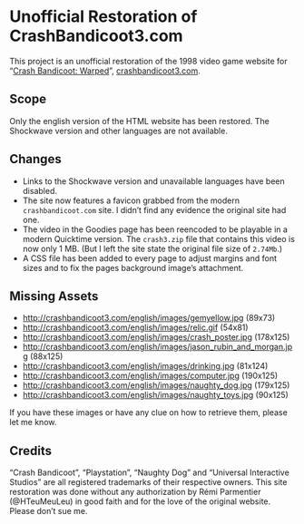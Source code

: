 # Unofficial Restoration of CrashBandicoot3.com

This project is an unofficial restoration of the 1998 video game website for “[Crash Bandicoot: Warped](https://en.wikipedia.org/wiki/Crash_Bandicoot:_Warped)”, [crashbandicoot3.com](https://crash3.hteumeuleu.com).

## Scope

Only the english version of the HTML website has been restored. The Shockwave version and other languages are not available.

## Changes

* Links to the Shockwave version and unavailable languages have been disabled.
* The site now features a favicon grabbed from the modern `crashbandicoot.com` site. I didn’t find any evidence the original site had one.
* The video in the Goodies page has been reencoded to be playable in a modern Quicktime version. The  `crash3.zip` file that contains this video is now only 1 MB. (But I left the site state the original file size of `2.74Mb`.)
* A CSS file has been added to every page to adjust margins and font sizes and to fix the pages background image’s attachment.

## Missing Assets

* http://crashbandicoot3.com/english/images/gemyellow.jpg (89x73)
* http://crashbandicoot3.com/english/images/relic.gif (54x81)
* http://crashbandicoot3.com/english/images/crash_poster.jpg (178x125)
* http://crashbandicoot3.com/english/images/jason_rubin_and_morgan.jpg (88x125)
* http://crashbandicoot3.com/english/images/drinking.jpg (81x124)
* http://crashbandicoot3.com/english/images/computer.jpg (190x125)
* http://crashbandicoot3.com/english/images/naughty_dog.jpg (179x125)
* http://crashbandicoot3.com/english/images/naughty_toys.jpg (90x125)

If you have these images or have any clue on how to retrieve them, please let me know.

## Credits

“Crash Bandicoot”, “Playstation”, “Naughty Dog” and “Universal Interactive Studios” are all registered trademarks of their respective owners. This site restoration was done without any authorization by Rémi Parmentier (@HTeuMeuLeu) in good faith and for the love of the original website. Please don’t sue me.
